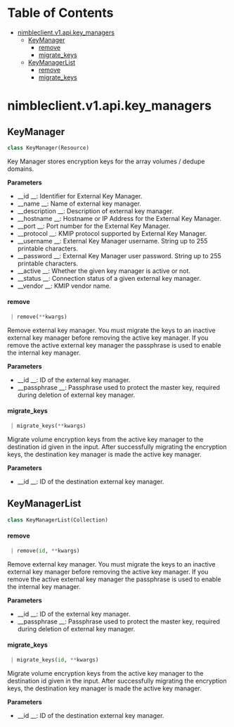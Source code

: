 # Table of Contents

* [nimbleclient.v1.api.key\_managers](#nimbleclient.v1.api.key_managers)
  * [KeyManager](#nimbleclient.v1.api.key_managers.KeyManager)
    * [remove](#nimbleclient.v1.api.key_managers.KeyManager.remove)
    * [migrate\_keys](#nimbleclient.v1.api.key_managers.KeyManager.migrate_keys)
  * [KeyManagerList](#nimbleclient.v1.api.key_managers.KeyManagerList)
    * [remove](#nimbleclient.v1.api.key_managers.KeyManagerList.remove)
    * [migrate\_keys](#nimbleclient.v1.api.key_managers.KeyManagerList.migrate_keys)

<a name="nimbleclient.v1.api.key_managers"></a>
# nimbleclient.v1.api.key\_managers

<a name="nimbleclient.v1.api.key_managers.KeyManager"></a>
## KeyManager

```python
class KeyManager(Resource)
```

Key Manager stores encryption keys for the array volumes / dedupe domains.

__Parameters__

- __id          __: Identifier for External Key Manager.
- __name        __: Name of external key manager.
- __description __: Description of external key manager.
- __hostname    __: Hostname or IP Address for the External Key Manager.
- __port        __: Port number for the External Key Manager.
- __protocol    __: KMIP protocol supported by External Key Manager.
- __username    __: External Key Manager username. String up to 255 printable characters.
- __password    __: External Key Manager user password. String up to 255 printable characters.
- __active      __: Whether the given key manager is active or not.
- __status      __: Connection status of a given external key manager.
- __vendor      __: KMIP vendor name.

<a name="nimbleclient.v1.api.key_managers.KeyManager.remove"></a>
#### remove

```python
 | remove(**kwargs)
```

Remove external key manager. You must migrate the keys to an inactive external key manager before removing the active key manager. If you remove the active external key
manager the passphrase is used to enable the internal key manager.

__Parameters__

- __id         __: ID of the external key manager.
- __passphrase __: Passphrase used to protect the master key, required during deletion of external key manager.

<a name="nimbleclient.v1.api.key_managers.KeyManager.migrate_keys"></a>
#### migrate\_keys

```python
 | migrate_keys(**kwargs)
```

Migrate volume encryption keys from the active key manager to the destination id given in the input. After successfully migrating the encryption keys, the destination key
manager is made the active key manager.

__Parameters__

- __id __: ID of the destination external key manager.

<a name="nimbleclient.v1.api.key_managers.KeyManagerList"></a>
## KeyManagerList

```python
class KeyManagerList(Collection)
```

<a name="nimbleclient.v1.api.key_managers.KeyManagerList.remove"></a>
#### remove

```python
 | remove(id, **kwargs)
```

Remove external key manager. You must migrate the keys to an inactive external key manager before removing the active key manager. If you remove the active external key
manager the passphrase is used to enable the internal key manager.

__Parameters__

- __id         __: ID of the external key manager.
- __passphrase __: Passphrase used to protect the master key, required during deletion of external key manager.

<a name="nimbleclient.v1.api.key_managers.KeyManagerList.migrate_keys"></a>
#### migrate\_keys

```python
 | migrate_keys(id, **kwargs)
```

Migrate volume encryption keys from the active key manager to the destination id given in the input. After successfully migrating the encryption keys, the destination key
manager is made the active key manager.

__Parameters__

- __id __: ID of the destination external key manager.

